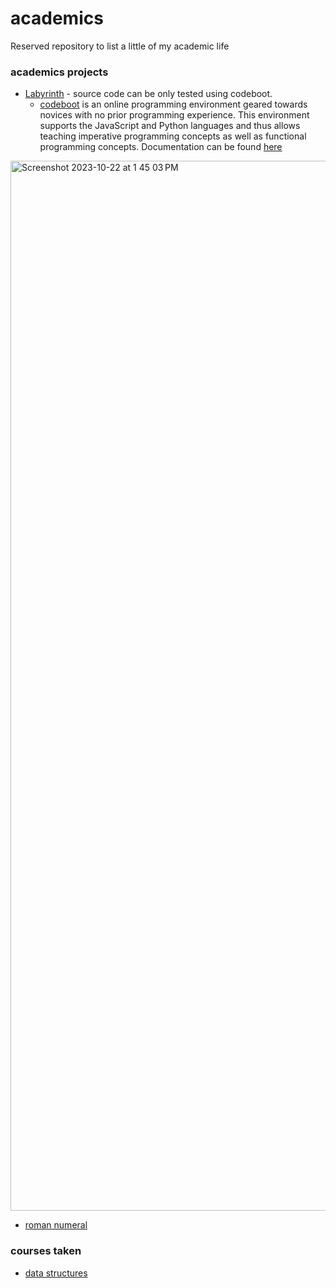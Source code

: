 # academics
Reserved repository to list a little of my academic life

### academics projects
- [Labyrinth](https://github.com/jpstayfocus/academics/blob/main/acad-projects-code/labyrinth.py) - source code can be only tested using codeboot.
  - [codeboot](https://codeboot.org/4.1.1/#!) is an online programming environment geared towards novices with no prior programming experience. This environment supports the JavaScript and Python languages and thus allows teaching imperative programming concepts as well as functional programming concepts. Documentation can be found [here](http://www.iro.umontreal.ca/~feeley/papers/MelanconFeeleyTFPIE21.pdf)

<img width="1680" alt="Screenshot 2023-10-22 at 1 45 03 PM" src="https://github.com/jpstayfocus/academics/assets/110998062/c43fb4da-fa17-4065-9c29-c1daca59087a">



- [roman numeral](https://github.com/jpstayfocus/academics/blob/main/acad-projects-code/roman-numeral.py)


### courses taken
- [data structures](https://github.com/jpstayfocus/data-structures-and-algorithms)

